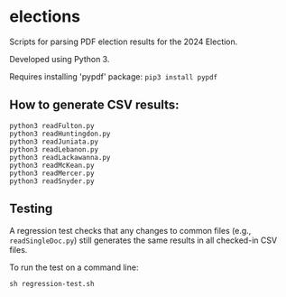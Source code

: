 # elections
Scripts for parsing PDF election results for the 2024 Election.

Developed using Python 3.

Requires installing 'pypdf' package: `pip3 install pypdf`

## How to generate CSV results:
```
python3 readFulton.py
python3 readHuntingdon.py
python3 readJuniata.py
python3 readLebanon.py
python3 readLackawanna.py
python3 readMcKean.py
python3 readMercer.py
python3 readSnyder.py
```

## Testing
A regression test checks that any changes to common files (e.g., `readSingleDoc.py`) still generates the same results in all checked-in CSV files.

To run the test on a command line:

```
sh regression-test.sh
```
